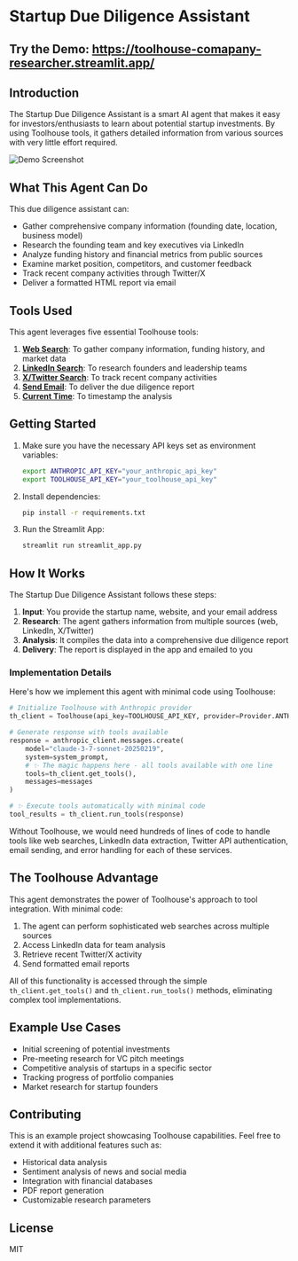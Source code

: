 # Startup Due Diligence Assistant
## Try the Demo: https://toolhouse-comapany-researcher.streamlit.app/
## Introduction

The Startup Due Diligence Assistant is a smart AI agent that makes it easy for investors/enthusiasts to learn about potential startup investments. By using Toolhouse tools, it gathers detailed information from various sources with very little effort required.

![Demo Screenshot](demo.gif)

## What This Agent Can Do

This due diligence assistant can:

- Gather comprehensive company information (founding date, location, business model)
- Research the founding team and key executives via LinkedIn
- Analyze funding history and financial metrics from public sources
- Examine market position, competitors, and customer feedback
- Track recent company activities through Twitter/X
- Deliver a formatted HTML report via email

## Tools Used

This agent leverages five essential Toolhouse tools:

1. **[Web Search](https://app.toolhouse.ai/store/web_search)**: To gather company information, funding history, and market data
2. **[LinkedIn Search](https://app.toolhouse.ai/store/linkedin_search)**: To research founders and leadership teams
3. **[X/Twitter Search](https://app.toolhouse.ai/store/search_x)**: To track recent company activities
4. **[Send Email](https://app.toolhouse.ai/store/send_email)**: To deliver the due diligence report
5. **[Current Time](https://app.toolhouse.ai/store/current_time)**: To timestamp the analysis

## Getting Started

1. Make sure you have the necessary API keys set as environment variables:
   ```bash
   export ANTHROPIC_API_KEY="your_anthropic_api_key"
   export TOOLHOUSE_API_KEY="your_toolhouse_api_key"
   ```

2. Install dependencies:
   ```bash
   pip install -r requirements.txt
   ```

3. Run the Streamlit App:
   ```bash
   streamlit run streamlit_app.py
   ```

## How It Works

The Startup Due Diligence Assistant follows these steps:

1. **Input**: You provide the startup name, website, and your email address
2. **Research**: The agent gathers information from multiple sources (web, LinkedIn, X/Twitter)
3. **Analysis**: It compiles the data into a comprehensive due diligence report
4. **Delivery**: The report is displayed in the app and emailed to you

### Implementation Details

Here's how we implement this agent with minimal code using Toolhouse:

```python
# Initialize Toolhouse with Anthropic provider
th_client = Toolhouse(api_key=TOOLHOUSE_API_KEY, provider=Provider.ANTHROPIC)

# Generate response with tools available
response = anthropic_client.messages.create(
    model="claude-3-7-sonnet-20250219",
    system=system_prompt,
    # ✨ The magic happens here - all tools available with one line
    tools=th_client.get_tools(),
    messages=messages
)

# ✨ Execute tools automatically with minimal code
tool_results = th_client.run_tools(response)
```

Without Toolhouse, we would need hundreds of lines of code to handle tools like web searches, LinkedIn data extraction, Twitter API authentication, email sending, and error handling for each of these services.

## The Toolhouse Advantage

This agent demonstrates the power of Toolhouse's approach to tool integration. With minimal code:

1. The agent can perform sophisticated web searches across multiple sources
2. Access LinkedIn data for team analysis
3. Retrieve recent Twitter/X activity
4. Send formatted email reports

All of this functionality is accessed through the simple `th_client.get_tools()` and `th_client.run_tools()` methods, eliminating complex tool implementations.

## Example Use Cases

- Initial screening of potential investments
- Pre-meeting research for VC pitch meetings
- Competitive analysis of startups in a specific sector
- Tracking progress of portfolio companies
- Market research for startup founders

## Contributing

This is an example project showcasing Toolhouse capabilities. Feel free to extend it with additional features such as:

- Historical data analysis
- Sentiment analysis of news and social media
- Integration with financial databases
- PDF report generation
- Customizable research parameters

## License

MIT
